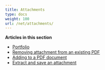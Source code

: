 ```yaml
---
title: Attachments 
type: docs
weight: 100
url: /net/attachments/
---
```

**Articles in this section**
- [Portfolio](/pdf/net/portfolio/)
- [Removing attachment from an existing PDF](/pdf/net/removing-attachment-from-an-existing-pdf/)
- [Adding to a PDF document](/pdf/net/adding-to-a-pdf-document/)
- [Extract and save an attachment](/pdf/net/extract-and-save-an-attachment/)
